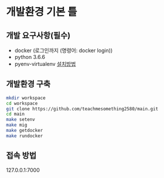 # 개발환경 기본 틀

## 개발 요구사항(필수)

- docker (로그인까지 (명령어: docker login))
- python 3.6.6
- pyenv-virtualenv
[설치방법](https://github.com/teachmesomething2580/TIL/blob/master/python/1.pyenv%2C%20virtualenv%2C%20ipython%20%EC%84%A4%EC%B9%98%20%EB%B0%8F%20%EC%84%A4%EC%A0%95.md)

## 개발환경 구축

```bash
mkdir workspace
cd workspace
git clone https://github.com/teachmesomething2580/main.git
cd main
make setenv
make mig
make getdocker
make rundocker
```

## 접속 방법

127.0.0.1:7000